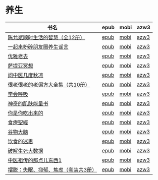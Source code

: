 # 养生

| 书名 | epub | mobi | azw3 |
| --- | --- | --- | --- |
| [陈允斌顺时生活的智慧（全12册）](None) | [epub](None) | [mobi](None) | [azw3](None) |
| [一起来粉碎朋友圈养生谣言](http://ct.dalanmei.com/f/31084289-570357910-0a31a8) | [epub](http://ct.dalanmei.com/f/31084289-570357910-0a31a8) | [mobi](http://ct.dalanmei.com/f/31084289-570153294-42afd3) | [azw3](http://ct.dalanmei.com/f/31084289-571406225-16b174) |
| [优雅老去](http://ct.dalanmei.com/f/31084289-572114141-dcbdb0) | [epub](http://ct.dalanmei.com/f/31084289-572114141-dcbdb0) | [mobi](http://ct.dalanmei.com/f/31084289-571714096-44a91f) | [azw3](http://ct.dalanmei.com/f/31084289-572125950-b41e7a) |
| [萨提亚冥想](http://ct.dalanmei.com/f/31084289-572115590-fa636e) | [epub](http://ct.dalanmei.com/f/31084289-572115590-fa636e) | [mobi](http://ct.dalanmei.com/f/31084289-571705888-a96b70) | [azw3](http://ct.dalanmei.com/f/31084289-572138793-39ff27) |
| [问中医几度秋凉](http://ct.dalanmei.com/f/31084289-572115678-417243) | [epub](http://ct.dalanmei.com/f/31084289-572115678-417243) | [mobi](http://ct.dalanmei.com/f/31084289-571705688-756939) | [azw3](http://ct.dalanmei.com/f/31084289-572139479-292e7e) |
| [很老很老的老偏方大全集（共10册）](http://ct.dalanmei.com/f/31084289-572121134-bcc433) | [epub](http://ct.dalanmei.com/f/31084289-572121134-bcc433) | [mobi](http://ct.dalanmei.com/f/31084289-571638338-4cdac4) | [azw3](http://ct.dalanmei.com/f/31084289-572182651-3f549b) |
| [学会呼吸](http://ct.dalanmei.com/f/31084289-571805038-f097dd) | [epub](http://ct.dalanmei.com/f/31084289-571805038-f097dd) | [mobi](http://ct.dalanmei.com/f/31084289-571536850-bd3c87) | [azw3](http://ct.dalanmei.com/f/31084289-572195595-e4eb20) |
| [神奇的肌肤能量书](http://ct.dalanmei.com/f/31084289-571880396-3c106b) | [epub](http://ct.dalanmei.com/f/31084289-571880396-3c106b) | [mobi](http://ct.dalanmei.com/f/31084289-571552106-b5c276) | [azw3](http://ct.dalanmei.com/f/31084289-572202510-436644) |
| [你是你吃出来的](http://ct.dalanmei.com/f/31084289-571920056-1b4429) | [epub](http://ct.dalanmei.com/f/31084289-571920056-1b4429) | [mobi](http://ct.dalanmei.com/f/31084289-571559135-608f75) | [azw3](http://ct.dalanmei.com/f/31084289-572211483-a8a2d2) |
| [食療聖經](http://ct.dalanmei.com/f/31084289-571772783-1788f4) | [epub](http://ct.dalanmei.com/f/31084289-571772783-1788f4) | [mobi](http://ct.dalanmei.com/f/31084289-571598619-2d4261) | [azw3](http://ct.dalanmei.com/f/31084289-571918059-673213) |
| [谷物大脑](http://ct.dalanmei.com/f/31084289-571772862-0e0ec3) | [epub](http://ct.dalanmei.com/f/31084289-571772862-0e0ec3) | [mobi](http://ct.dalanmei.com/f/31084289-571598281-d19329) | [azw3](http://ct.dalanmei.com/f/31084289-571918082-5618d8) |
| [饮食的迷思](http://ct.dalanmei.com/f/31084289-571780447-511518) | [epub](http://ct.dalanmei.com/f/31084289-571780447-511518) | [mobi](http://ct.dalanmei.com/f/31084289-571525563-3bc757) | [azw3](http://ct.dalanmei.com/f/31084289-571976666-6c3896) |
| [破解生死大数据](http://ct.dalanmei.com/f/31084289-572124372-5ddbcb) | [epub](http://ct.dalanmei.com/f/31084289-572124372-5ddbcb) | [mobi](http://ct.dalanmei.com/f/31084289-571594622-301708) | [azw3](http://ct.dalanmei.com/f/31084289-571982683-00db62) |
| [中医祖传的那点儿东西1](http://ct.dalanmei.com/f/31084289-571820072-c6710a) | [epub](http://ct.dalanmei.com/f/31084289-571820072-c6710a) | [mobi](http://ct.dalanmei.com/f/31084289-571548642-7bc251) | [azw3](http://ct.dalanmei.com/f/31084289-572058712-bea0c0) |
| [摆脱：失眠、抑郁、焦虑（套装共3册）](http://ct.dalanmei.com/f/31084289-571732672-73e103) | [epub](http://ct.dalanmei.com/f/31084289-571732672-73e103) | [mobi](http://ct.dalanmei.com/f/31084289-571586443-394e33) | [azw3](http://ct.dalanmei.com/f/31084289-571844707-94b3dc) |
